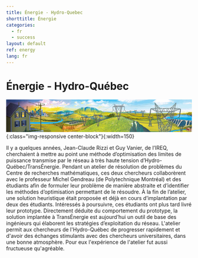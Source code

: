 ```yaml
---
title: Énergie - Hydro-Quebec
shorttitle: Ènergie
categories: 
  - fr
  - success
layout: default
ref: energy
lang: fr 
---
```


# Énergie - Hydro-Québec

![HydroTowers](/img/portfolio/HydroTowers.jpg){:class="img-responsive center-block"}{:width=150}

Il y a quelques années, Jean-Claude Rizzi et Guy Vanier, de l’IREQ, cherchaient
à mettre au point une méthode d’optimisation des limites de puissance transmise
par le réseau à très haute tension d’Hydro-Québec/TransÉnergie. Pendant un
atelier de résolution de problèmes du Centre de recherches mathématiques, ces
deux chercheurs collaborèrent avec le professeur Michel Gendreau (de
Polytechnique Montréal) et des étudiants afin de formuler leur problème de
manière abstraite et d’identifier les méthodes d’optimisation permettant de le
résoudre. À la fin de l’atelier, une solution heuristique était proposée et déjà
en cours d’implantation par deux des étudiants. Intéressés à poursuivre, ces
étudiants ont plus tard livré leur prototype. Directement déduite du
comportement du prototype, la solution implantée à TransÉnergie est aujourd’hui
un outil de base des ingénieurs qui élaborent les stratégies d’exploitation du
réseau. L'atelier permit aux chercheurs de l'Hydro-Québec de progresser
rapidement et d'avoir des échanges stimulants avec des chercheurs
universitaires, dans une bonne atmosphère. Pour eux l'expérience de l'atelier
fut aussi fructueuse qu'agréable.


